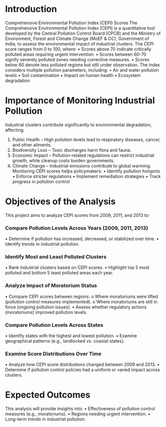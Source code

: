 # Introduction 
Comprehensive Environmental Pollution Index (CEPI) Scores 
The Comprehensive Environmental Pollution Index (CEPI) is a quantitative tool developed by the Central 
Pollution Control Board (CPCB) and the Ministry of Environment, Forest and Climate Change (MoEF & CC), 
Government of India, to assess the environmental impact of industrial clusters. The CEPI score ranges from 0 
to 100, where: 
• Scores above 70 indicate critically polluted areas requiring urgent intervention. 
• Scores between 60-70 signify severely polluted zones needing corrective measures. 
• Scores below 60 denote less polluted regions but still under observation. 
The index considers multiple pollution parameters, including: 
• Air and water pollution levels 
• Soil contamination 
• Impact on human health 
• Ecosystem degradation 

# Importance of Monitoring Industrial Pollution 
Industrial clusters contribute significantly to environmental degradation, affecting: 
1. Public Health – High pollution levels lead to respiratory diseases, cancer, and other ailments. 
2. Biodiversity Loss – Toxic discharges harm flora and fauna. 
3. Economic Impact – Pollution-related regulations can restrict industrial growth, while cleanup costs 
burden governments. 
4. Climate Change – Industrial emissions contribute to global warming. 
Monitoring CEPI scores helps policymakers: 
• Identify pollution hotspots 
• Enforce stricter regulations 
• Implement remediation strategies 
• Track progress in pollution control 
   
# Objectives of the Analysis 
This project aims to analyze CEPI scores from 2009, 2011, and 2013 to: 
### Compare Pollution Levels Across Years (2009, 2011, 2013) 
• Determine if pollution has increased, decreased, or stabilized over time. 
• Identify trends in industrial pollution. 
### Identify Most and Least Polluted Clusters 
• Rank industrial clusters based on CEPI scores. 
• Highlight top 5 most polluted and bottom 5 least polluted areas each year. 
### Analyze Impact of Moratorium Status 
• Compare CEPI scores between regions: 
o Where moratoriums were lifted (pollution control measures implemented). 
o Where moratoriums are still in force (ongoing pollution issues). 
• Assess whether regulatory actions (moratoriums) improved pollution levels. 
### Compare Pollution Levels Across States 
• Identify states with the highest and lowest pollution. 
• Examine geographical patterns (e.g., landlocked vs. coastal states). 
### Examine Score Distributions Over Time 
• Analyze how CEPI score distributions changed between 2009 and 2013. 
• Determine if pollution control policies had a uniform or varied impact across clusters. 

# Expected Outcomes 
This analysis will provide insights into: 
• Effectiveness of pollution control measures (e.g., moratoriums). 
• Regions needing urgent intervention. 
• Long-term trends in industrial pollution.
